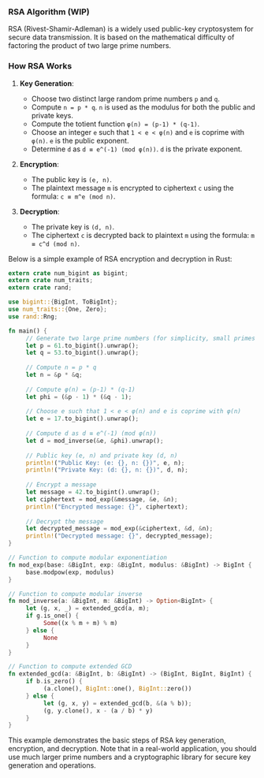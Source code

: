 ### RSA Algorithm (WIP)

RSA (Rivest-Shamir-Adleman) is a widely used public-key cryptosystem for secure data transmission. It is based on the mathematical difficulty of factoring the product of two large prime numbers.

### How RSA Works

1. **Key Generation**:
    - Choose two distinct large random prime numbers `p` and `q`.
    - Compute `n = p * q`. `n` is used as the modulus for both the public and private keys.
    - Compute the totient function `φ(n) = (p-1) * (q-1)`.
    - Choose an integer `e` such that `1 < e < φ(n)` and `e` is coprime with `φ(n)`. `e` is the public exponent.
    - Determine `d` as `d ≡ e^(-1) (mod φ(n))`. `d` is the private exponent.

2. **Encryption**:
    - The public key is `(e, n)`.
    - The plaintext message `m` is encrypted to ciphertext `c` using the formula: `c ≡ m^e (mod n)`.

3. **Decryption**:
    - The private key is `(d, n)`.
    - The ciphertext `c` is decrypted back to plaintext `m` using the formula: `m ≡ c^d (mod n)`.

Below is a simple example of RSA encryption and decryption in Rust:

```rust
extern crate num_bigint as bigint;
extern crate num_traits;
extern crate rand;

use bigint::{BigInt, ToBigInt};
use num_traits::{One, Zero};
use rand::Rng;

fn main() {
     // Generate two large prime numbers (for simplicity, small primes are used here)
     let p = 61.to_bigint().unwrap();
     let q = 53.to_bigint().unwrap();
     
     // Compute n = p * q
     let n = &p * &q;
     
     // Compute φ(n) = (p-1) * (q-1)
     let phi = (&p - 1) * (&q - 1);
     
     // Choose e such that 1 < e < φ(n) and e is coprime with φ(n)
     let e = 17.to_bigint().unwrap();
     
     // Compute d as d ≡ e^(-1) (mod φ(n))
     let d = mod_inverse(&e, &phi).unwrap();
     
     // Public key (e, n) and private key (d, n)
     println!("Public Key: (e: {}, n: {})", e, n);
     println!("Private Key: (d: {}, n: {})", d, n);
     
     // Encrypt a message
     let message = 42.to_bigint().unwrap();
     let ciphertext = mod_exp(&message, &e, &n);
     println!("Encrypted message: {}", ciphertext);
     
     // Decrypt the message
     let decrypted_message = mod_exp(&ciphertext, &d, &n);
     println!("Decrypted message: {}", decrypted_message);
}

// Function to compute modular exponentiation
fn mod_exp(base: &BigInt, exp: &BigInt, modulus: &BigInt) -> BigInt {
     base.modpow(exp, modulus)
}

// Function to compute modular inverse
fn mod_inverse(a: &BigInt, m: &BigInt) -> Option<BigInt> {
     let (g, x, _) = extended_gcd(a, m);
     if g.is_one() {
          Some((x % m + m) % m)
     } else {
          None
     }
}

// Function to compute extended GCD
fn extended_gcd(a: &BigInt, b: &BigInt) -> (BigInt, BigInt, BigInt) {
     if b.is_zero() {
          (a.clone(), BigInt::one(), BigInt::zero())
     } else {
          let (g, x, y) = extended_gcd(b, &(a % b));
          (g, y.clone(), x - (a / b) * y)
     }
}
```

This example demonstrates the basic steps of RSA key generation, encryption, and decryption. Note that in a real-world application, you should use much larger prime numbers and a cryptographic library for secure key generation and operations.